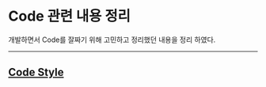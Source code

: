 Code 관련 내용 정리
===============================================================
개발하면서 Code를 잘짜기 위해 고민하고 정리했던 내용을 정리 하였다.


---------------------------------------------------------------
## [Code Style](./code_style.md)

